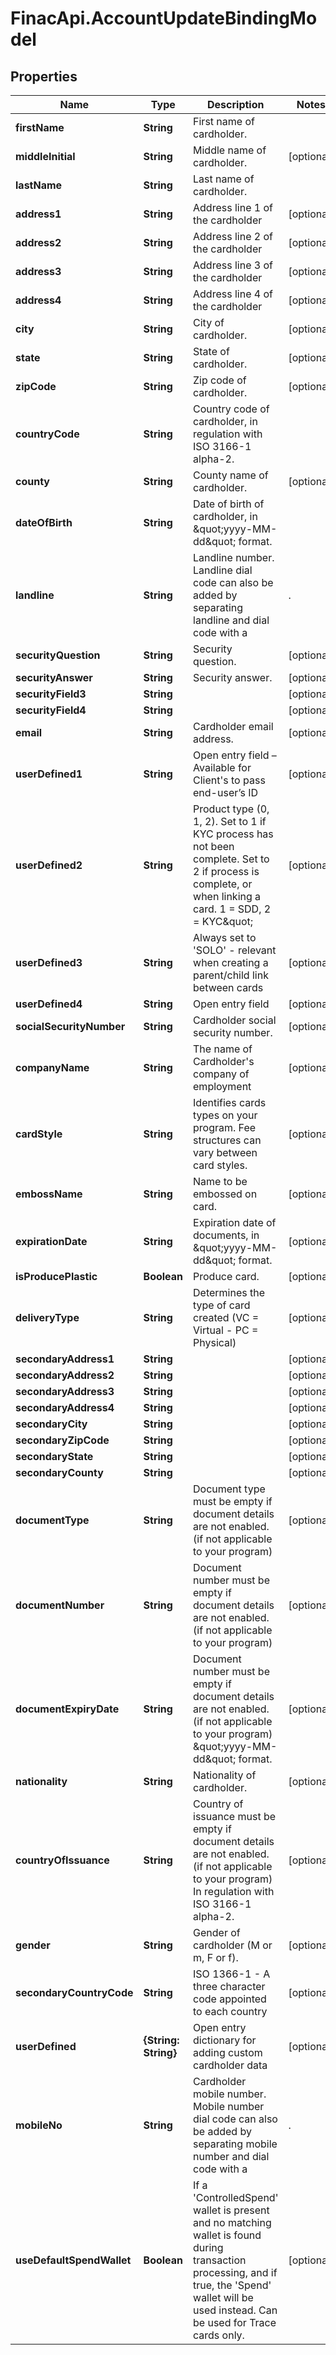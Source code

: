 # FinacApi.AccountUpdateBindingModel

## Properties
Name | Type | Description | Notes
------------ | ------------- | ------------- | -------------
**firstName** | **String** | First name of cardholder. | 
**middleInitial** | **String** | Middle name of cardholder. | [optional] 
**lastName** | **String** | Last name of cardholder. | 
**address1** | **String** | Address line 1 of the cardholder | [optional] 
**address2** | **String** | Address line 2 of the cardholder | [optional] 
**address3** | **String** | Address line 3 of the cardholder | [optional] 
**address4** | **String** | Address line 4 of the cardholder | [optional] 
**city** | **String** | City of cardholder. | [optional] 
**state** | **String** | State of cardholder. | [optional] 
**zipCode** | **String** | Zip code of cardholder. | [optional] 
**countryCode** | **String** | Country code of cardholder, in regulation with ISO 3166-1 alpha-2. | 
**county** | **String** | County name of cardholder. | [optional] 
**dateOfBirth** | **String** | Date of birth of cardholder, in \&quot;yyyy-MM-dd\&quot; format. | 
**landline** | **String** | Landline number. Landline dial code can also be added by separating landline and dial code with a |. | [optional] 
**securityQuestion** | **String** | Security question. | [optional] 
**securityAnswer** | **String** | Security answer. | [optional] 
**securityField3** | **String** |  | [optional] 
**securityField4** | **String** |  | [optional] 
**email** | **String** | Cardholder email address. | [optional] 
**userDefined1** | **String** | Open entry field – Available for Client&#x27;s to pass end-user’s ID | [optional] 
**userDefined2** | **String** | Product type (0, 1, 2). Set to 1 if KYC process has not been complete. Set to 2 if process is complete, or when linking a card. 1 &#x3D; SDD, 2 &#x3D; KYC\&quot; | [optional] 
**userDefined3** | **String** | Always set to &#x27;SOLO&#x27; - relevant when creating a parent/child link between cards | [optional] 
**userDefined4** | **String** | Open entry field | [optional] 
**socialSecurityNumber** | **String** | Cardholder social security number. | [optional] 
**companyName** | **String** | The name of Cardholder&#x27;s company of employment | [optional] 
**cardStyle** | **String** | Identifies cards types on your program. Fee structures can vary between card styles. | [optional] 
**embossName** | **String** | Name to be embossed on card. | [optional] 
**expirationDate** | **String** | Expiration date of documents, in \&quot;yyyy-MM-dd\&quot; format. | [optional] 
**isProducePlastic** | **Boolean** | Produce card. | [optional] 
**deliveryType** | **String** | Determines the type of card created (VC &#x3D; Virtual - PC &#x3D; Physical) | [optional] 
**secondaryAddress1** | **String** |  | [optional] 
**secondaryAddress2** | **String** |  | [optional] 
**secondaryAddress3** | **String** |  | [optional] 
**secondaryAddress4** | **String** |  | [optional] 
**secondaryCity** | **String** |  | [optional] 
**secondaryZipCode** | **String** |  | [optional] 
**secondaryState** | **String** |  | [optional] 
**secondaryCounty** | **String** |  | [optional] 
**documentType** | **String** | Document type must be empty if document details are not enabled. (if not applicable to your program) | [optional] 
**documentNumber** | **String** | Document number must be empty if document details are not enabled. (if not applicable to your program) | [optional] 
**documentExpiryDate** | **String** | Document number must be empty if document details are not enabled. (if not applicable to your program) \&quot;yyyy-MM-dd\&quot; format. | [optional] 
**nationality** | **String** | Nationality of cardholder. | [optional] 
**countryOfIssuance** | **String** | Country of issuance must be empty if document details are not enabled. (if not applicable to your program) In regulation with ISO 3166-1 alpha-2. | [optional] 
**gender** | **String** | Gender of cardholder (M or m, F or f). | [optional] 
**secondaryCountryCode** | **String** | ISO 1366-1 - A three character code appointed to each country | [optional] 
**userDefined** | **{String: String}** | Open entry dictionary for adding custom cardholder data | [optional] 
**mobileNo** | **String** | Cardholder mobile number. Mobile number dial code can also be added by separating mobile number and dial code with a |. | [optional] 
**useDefaultSpendWallet** | **Boolean** | If a &#x27;ControlledSpend&#x27; wallet is present and no matching wallet is found during transaction processing, and if true, the &#x27;Spend&#x27; wallet will be used instead.    Can be used for Trace cards only. | [optional] 
